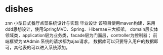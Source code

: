 # dishes
znn 小型日式餐厅点菜系统设计与实现 毕业设计
该项目使用maven构建，采用ddd思想设计，使用SpringMVC、Spring、Hibernae三大框架。
domain层实体领域类，application层为业务类，facade层为门面层，controller为控制器；
前端框架为ntAdmin
系统的请求都为ajax请求。
数据库可以只要导入用户的数据即可，其他表的可以进入系统添加。

